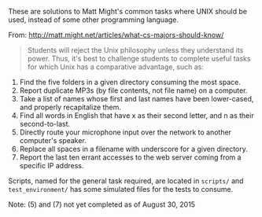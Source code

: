 These are solutions to Matt Might's common tasks where UNIX should be used, instead of some other programming language.

From: http://matt.might.net/articles/what-cs-majors-should-know/

<blockquote>Students will reject the Unix philosophy unless they understand its power. Thus, it's best to challenge students to complete useful tasks for which Unix has a comparative advantage, such as:</blockquote>
<ol>
  <li>Find the five folders in a given directory consuming the most space.</li>
  <li>Report duplicate MP3s (by file contents, not file name) on a computer.</li>
  <li>Take a list of names whose first and last names have been lower-cased, and properly recapitalize them.</li>
  <li>Find all words in English that have x as their second letter, and n as their second-to-last.</li>
  <li>Directly route your microphone input over the network to another computer's speaker.</li>
  <li>Replace all spaces in a filename with underscore for a given directory.</li>
  <li>Report the last ten errant accesses to the web server coming from a specific IP address.</li>
</ol>

Scripts, named for the general task required, are located in `scripts/` and `test_environment/` has some simulated files for the tests to consume.

Note: (5) and (7) not yet completed as of August 30, 2015
